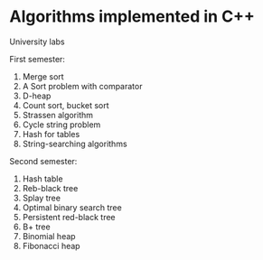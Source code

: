 # Algorithms implemented in C++

University labs

First semester:

1. Merge sort
2. A Sort problem with comparator
3. D-heap
4. Count sort, bucket sort
5. Strassen algorithm
6. Cycle string problem
7. Hash for tables
8. String-searching algorithms

Second semester:

1. Hash table
2. Reb-black tree
3. Splay tree
4. Optimal binary search tree
5. Persistent red-black tree
6. B+ tree
7. Binomial heap
8. Fibonacci heap
